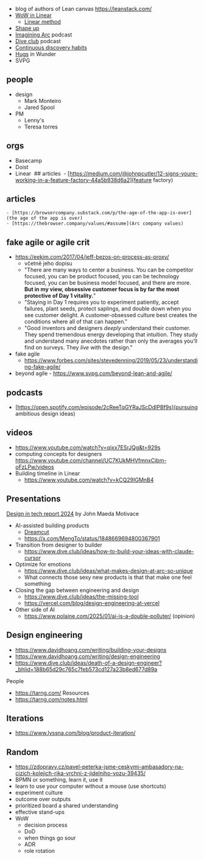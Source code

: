 - blog of authors of Lean canvas https://leanstack.com/
- [WoW in Linear](https://www.lennysnewsletter.com/p/how-linear-builds-product)
	- [Linear method](https://linear.app/method)
- [Shape up](https://basecamp.com/shapeup)
- [Imagining Arc](https://open.spotify.com/show/512srmQyB2LQTLVQzIsFV3) podcast
- [Dive club](https://open.spotify.com/show/6BuKkGfVR7FDaB3VPrN5fo) podcast
- [Continuous discovery habits](https://www.producttalk.org/)
- [Hugs](https://wunder.io/insights/positive-feedback-system-hugs) in Wunder
- SVPG
## people
- design
	- Mark Monteiro
	- Jared Spool
- PM
	- Lenny's
	- Teresa torres
## orgs
- Basecamp
- Doist
- Linear
 ## articles
 - [https://medium.com/@johnpcutler/12-signs-youre-working-in-a-feature-factory-44a5b938d6a2](feature factory)

## articles
	- [https://browsercompany.substack.com/p/the-age-of-the-app-is-over](the age of the app is over)
	- [https://thebrowser.company/values/#assume](Arc company values)

## fake agile or agile crit
- https://eekim.com/2017/04/jeff-bezos-on-process-as-proxy/
	- včetně jeho dopisu
	- "There are many ways to center a business. You can be competitor focused, you can be product focused, you can be technology focused, you can be business model focused, and there are more. **But in my view, obsessive customer focus is by far the most protective of Day 1 vitality.**"
	- "Staying in Day 1 requires you to experiment patiently, accept failures, plant seeds, protect saplings, and double down when you see customer delight. A customer-obsessed culture best creates the conditions where all of that can happen."
	- "Good inventors and designers _deeply_ understand their customer. They spend tremendous energy developing that intuition. They study and understand many anecdotes rather than only the averages you’ll find on surveys. They _live_ with the design."
- fake agile
	- https://www.forbes.com/sites/stevedenning/2019/05/23/understanding-fake-agile/
- beyond agile
		- https://www.svpg.com/beyond-lean-and-agile/
## podcasts
- [https://open.spotify.com/episode/2cReeTqGYRaJScDdIPBf9s](pursuing ambitious design ideas)
## videos
- https://www.youtube.com/watch?v=qixx7ESrJQg&t=929s
- computing concepts for designers https://www.youtube.com/channel/UC7KUkMHVfmnxCibm-oFzLPw/videos
- Building timeline in Linear
	- https://www.youtube.com/watch?v=kCQ29IGMnB4
## Presentations
[Design in tech report 2024](https://designintech.report/designintechreport-2024.html#/title-slide) by John Maeda
Motivace
- AI-assisted building products
	- [Dreamcut](https://dreamcut.ai/)
	- https://x.com/MengTo/status/1848669694800367901
- Transition from designer to builder
	- https://www.dive.club/ideas/how-to-build-your-ideas-with-claude-cursor
- Optimize for emotions
	- https://www.dive.club/ideas/what-makes-design-at-arc-so-unique
	- What connects those sexy new products is that that make one feel something
- Closing the gap between engineering and design
	- https://www.dive.club/ideas/the-missing-tool
	- https://vercel.com/blog/design-engineering-at-vercel
- Other side of AI
	- https://www.polaine.com/2025/01/ai-is-a-double-polluter/ (opinion)
## Design engineering
- https://www.davidhoang.com/writing/building-your-designs
- https://www.davidhoang.com/writing/design-engineering
- https://www.dive.club/ideas/death-of-a-design-engineer?_bhlid=188b65d29c765c7feb573cd127a23b8ed677d89a

People
- https://tarng.com/
Resources
 - https://tarng.com/notes.html
## Iterations
- https://www.lyssna.com/blog/product-iteration/
## Random
-  https://zdopravy.cz/pavel-peterka-jsme-ceskymi-ambasadory-na-cizich-kolejich-rika-vrchni-z-jidelniho-vozu-39435/
- BPMN or something, learn it, use it
- learn to use your computer without a mouse (use shortcuts)
- experiment culture
- outcome over outputs
- prioritized board a shared understanding
- effective stand-ups
- WoW
	- decision process
	- DoD
	- when things go sour
	- ADR
	- role rotation